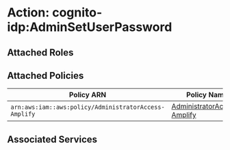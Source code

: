 # Action: cognito-idp:AdminSetUserPassword

## Attached Roles

## Attached Policies

| Policy ARN | Policy Name |
|------------|-------------|
| `arn:aws:iam::aws:policy/AdministratorAccess-Amplify` | [AdministratorAccess-Amplify](../policies.md#administratoraccess-amplify) |

## Associated Services

